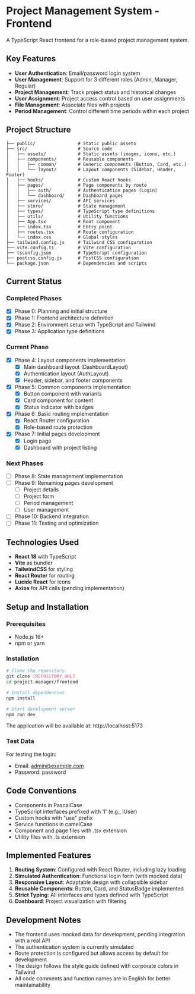 # Project Management System - Frontend

A TypeScript React frontend for a role-based project management system.

## Key Features

- **User Authentication**: Email/password login system
- **User Management**: Support for 3 different roles (Admin, Manager, Regular)
- **Project Management**: Track project status and historical changes
- **User Assignment**: Project access control based on user assignments
- **File Management**: Associate files with projects
- **Period Management**: Control different time periods within each project

## Project Structure

```
├── public/                # Static public assets
├── src/                   # Source code
│   ├── assets/            # Static assets (images, icons, etc.)
│   ├── components/        # Reusable components
│   │   ├── common/        # Generic components (Button, Card, etc.)
│   │   └── layout/        # Layout components (Sidebar, Header, Footer)
│   ├── hooks/             # Custom React hooks
│   ├── pages/             # Page components by route
│   │   ├── auth/          # Authentication pages (Login)
│   │   └── dashboard/     # Dashboard pages
│   ├── services/          # API services
│   ├── store/             # State management
│   ├── types/             # TypeScript type definitions
│   ├── utils/             # Utility functions
│   ├── App.tsx            # Root component
│   ├── index.tsx          # Entry point
│   ├── routes.tsx         # Route configuration
│   └── index.css          # Global styles
├── tailwind.config.js     # Tailwind CSS configuration
├── vite.config.ts         # Vite configuration
├── tsconfig.json          # TypeScript configuration
├── postcss.config.js      # PostCSS configuration
└── package.json           # Dependencies and scripts
```

## Current Status

### Completed Phases
- [x] Phase 0: Planning and initial structure
- [x] Phase 1: Frontend architecture definition
- [x] Phase 2: Environment setup with TypeScript and Tailwind
- [x] Phase 3: Application type definitions

### Current Phase
- [x] Phase 4: Layout components implementation
  - [x] Main dashboard layout (DashboardLayout)
  - [x] Authentication layout (AuthLayout)
  - [x] Header, sidebar, and footer components
- [x] Phase 5: Common components implementation
  - [x] Button component with variants
  - [x] Card component for content
  - [x] Status indicator with badges
- [x] Phase 6: Basic routing implementation
  - [x] React Router configuration
  - [x] Role-based route protection
- [x] Phase 7: Initial pages development
  - [x] Login page
  - [x] Dashboard with project listing

### Next Phases
- [ ] Phase 8: State management implementation
- [ ] Phase 9: Remaining pages development
  - [ ] Project details
  - [ ] Project form
  - [ ] Period management
  - [ ] User management
- [ ] Phase 10: Backend integration
- [ ] Phase 11: Testing and optimization

## Technologies Used

- **React 18** with TypeScript
- **Vite** as bundler
- **TailwindCSS** for styling
- **React Router** for routing
- **Lucide React** for icons
- **Axios** for API calls (pending implementation)

## Setup and Installation

### Prerequisites
- Node.js 16+
- npm or yarn

### Installation
```bash
# Clone the repository
git clone [REPOSITORY_URL]
cd project-manager/frontend

# Install dependencies
npm install

# Start development server
npm run dev
```

The application will be available at: http://localhost:5173

### Test Data
For testing the login:
- Email: admin@example.com
- Password: password

## Code Conventions

- Components in PascalCase
- TypeScript interfaces prefixed with 'I' (e.g., IUser)
- Custom hooks with "use" prefix
- Service functions in camelCase
- Component and page files with .tsx extension
- Utility files with .ts extension

## Implemented Features

1. **Routing System**: Configured with React Router, including lazy loading
2. **Simulated Authentication**: Functional login form (with mocked data)
3. **Responsive Layout**: Adaptable design with collapsible sidebar
4. **Reusable Components**: Button, Card, and StatusBadge implemented
5. **Strict Typing**: All interfaces and types defined with TypeScript
6. **Dashboard**: Project visualization with filtering

## Development Notes

- The frontend uses mocked data for development, pending integration with a real API
- The authentication system is currently simulated
- Route protection is configured but allows access by default for development
- The design follows the style guide defined with corporate colors in Tailwind
- All code comments and function names are in English for better maintainability
